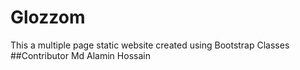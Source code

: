 # Glozzom
This a multiple page static website created using Bootstrap Classes
<br>
##Contributor
Md Alamin Hossain

